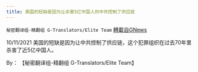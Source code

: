 ```yaml
---
title: 美国的短缺是因为让杀害5亿中国人的中共控制了供应链
---
```

`秘密翻译组-精翻组 G-Translators/Elite Team` [轉載自GNews](https://gnews.org/zh-hans/1598002/)

10/11/2021 美国的短缺是因为让中共控制了供应链，这个犯罪组织在过去70年里杀害了近5亿中国人。

By： 【秘密翻译组-精翻组 G-Translators/Elite Team】
